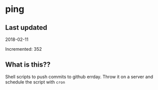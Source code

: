 # ping

## Last updated
2018-02-11

Incremented: 352

## What is this??
Shell scripts to push commits to github errday. Throw it on a server and schedule the script with `cron`
